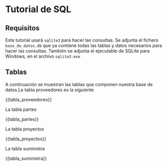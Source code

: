 # Tutorial de SQL


## Requisitos

Este tutorial usará ``sqlite3`` para hacer las consultas. Se adjunta el fichero ``base_de_datos.db`` que ya contiene todas las tablas y datos necesarios para hacer las consultas. También se adjunta el ejecutable de SQLite para Windows, en el archivo ``sqlite3.exe``


## Tablas

A continuación se muestran las tablas que componen nuestra base de datos.La tabla proveedores es la siguiente


{{tabla_proveedores}}


La tabla partes

{{tabla_partes}}

La tabla proyectos

{{tabla_proyectos}}

La tabla suministra

{{tabla_suministra}}